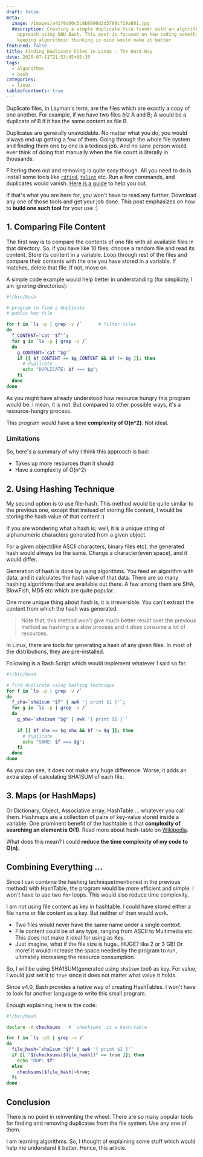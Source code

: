```yaml
---
draft: false
meta:
  image: /images/a41f9d00c5c8b8890d2d5788cf19a801.jpg
  description: Creating a simple duplicate file finder with an algorithmic
    approach using GNU Bash. This post is focused on how coding something by
    keeping algorithmic thinking in mind would make it better
featured: false
title: Finding Duplicate Files in Linux - The Hard Way
date: 2020-07-11T21:53:45+05:30
tags:
  - algorithms
  - bash
categories:
  - linux
tableofcontents: true
---
```


Duplicate files, in Layman's term, are the files which are exactly a copy of
one another. For example, if we have two files _biz_ A and B; A would be a
duplicate of B if it has the same content as file B.

Duplicates are generally unavoidable. No matter what you do, you would always
end up getting a few of them. Going through the whole file system and finding
them one by one is a tedious job. And no sane person would ever think of doing
that manually when the file count is literally in thousands.

Filtering them out and removing is quite easy though. All you need to do is 
install some tools like [`rdfind`](https://rdfind.pauldreik.se/), [`fslint`](https://www.pixelbeat.org/fslint/) etc. Run a few commands, and
duplicates would vanish. [Here is a guide](https://www.tecmint.com/find-and-delete-duplicate-files-in-linux/) to help you out.

If that's what you are here for, you won't have to read any further. Download
any one of those tools and get your job done. This post emphasizes on how to 
**build one such tool** for your use :)

## 1. Comparing File Content

The first way is to compare the contents of one file with all available files in
that directory. So, if you have like 10 files: choose a random file and read its
content. Store its content in a variable. Loop through rest of the files and
compare their contents with the one you have stored in a variable. If matches,
delete that file. If not, move on.

A simple code example would help better in understanding (for simplicity, I am
ignoring directories):

```bash
#!/bin/bash

# program to find a duplicate
# public key file

for f in `ls -p | grep -v /`      # filter files
do
  f_CONTENT=`cat "$f"`;
  for g in `ls -p | grep -v /`
  do
    g_CONTENT=`cat "$g"`
    if [[ $f_CONTENT == $g_CONTENT && $f != $g ]]; then
      # duplicate
      echo "DUPLICATE: $f === $g";
    fi
  done
done
```

As you might have already understood how resource hungry this program would be.
I mean, it is not. But compared to other possible ways, it's a resource-hungry
process.

This program would have a time **complexity of O(n^2)**. Not ideal.

### Limitations

So, here's a summary of why I think this approach is bad:

- Takes up more resources than it should
- Have a complexity of O(n^2)

## 2. Using Hashing Technique

My second option is to use file-hash. This method would be quite similar to
the previous one, except that instead of storing file content, I would be
storing the hash value of that content :)

If you are wondering what a hash is; well, it is a unique string of alphanumeric
characters generated from a given object.

For a given object(like ASCII characters, binary files etc), the generated hash
would always be the same. Change a character(even space), and it would differ.

Generation of hash is done by using algorithms. You feed an algorithm
with data, and it calculates the hash value of that data. There are 
so many hashing algorithms that are available out there. A few among them are
SHA, BlowFish, MD5 etc which are quite popular.

One more unique thing about hash is, it is irreversible. You can't extract the
content from which the hash was generated.

> Note that, this method won't give much better result over the previous method as hashing is a slow process and it *does* consume a lot of resources.

In Linux, there are tools for generating a hash of any given files. In most of the
distributions, they are pre-installed.

Following is a Bash Script which would implement whatever I said so far.

```bash
#!/bin/bash

# find duplicate using hashing technique
for f in `ls -p | grep -v /`
do
  f_sha=`sha1sum "$f" | awk '{ print $1 }'`;
  for g in `ls -p | grep -v /`
  do
    g_sha=`sha1sum "$g" | awk '{ print $1 }'`
    
    if [[ $f_sha == $g_sha && $f != $g ]]; then
      # duplicate
      echo "SAME: $f === $g";
    fi
  done
done
```

As you can see, it does not make any huge difference. Worse, it adds an extra
step of calculating SHA1SUM of each file.

## 3. Maps (or HashMaps)

Or Dictionary, Object, Associative array, HashTable ... whatever you call them.
Hashmaps are a collection of pairs of key-value stored inside a variable. One
prominent benefit of the hashtable is that **complexity of searching an element is O(1)**. Read more about hash-table on [Wikipedia](https://en.wikipedia.org/wiki/Hash_table).

What does this mean? I could **reduce the time complexity of my code to O(n)**.

## Combining Everything ...

Since I can combine the hashing technique(mentioned in the previous method) with
HashTable, the program would be more efficient and simple. I won't have to use
two `for` loops. This would also reduce time complexity.

I am not using file content as key in hashtable. I could have stored either
a file name or file content as a key. But neither of then would work.
- Two files would never have the same name under a single context.
- File content could be of any type, ranging from ASCII to Multimedia etc.
This does not make it ideal for using as Key.
- Just imagine, what if the file size is huge.. HUGE? like 2 or 3 GB! Or more!
it would increase the space needed by the program to run, ultimately increasing
the resource consumption.

So, I will be using SHA1SUM(generated using `sha1sum` tool) as key. For value,
I would just set it to `true` since it does not matter what value it
holds.

Since v4.0, Bash provides a native way of creating HashTables. I won't have to
look for another language to write this small program.

Enough explaining, here is the code:

```bash
#!/bin/bash

declare -A checksums   # `checksums` is a hash-table

for f in `ls -pS | grep -v /`
do
  file_hash=`sha1sum "$f" | awk '{ print $1 }'`
  if [[ "${checksums[$file_hash]}" == true ]]; then
    echo "DUP: $f"
  else
    checksums[$file_hash]=true;
  fi
done
```

## Conclusion

There is no point in reinventing the wheel. There are so many popular tools for
finding and removing duplicates from the file system. Use any one of them.

I am learning algorithms. So, I thought of explaining some stuff which would help
me understand it better. Hence, this article.
